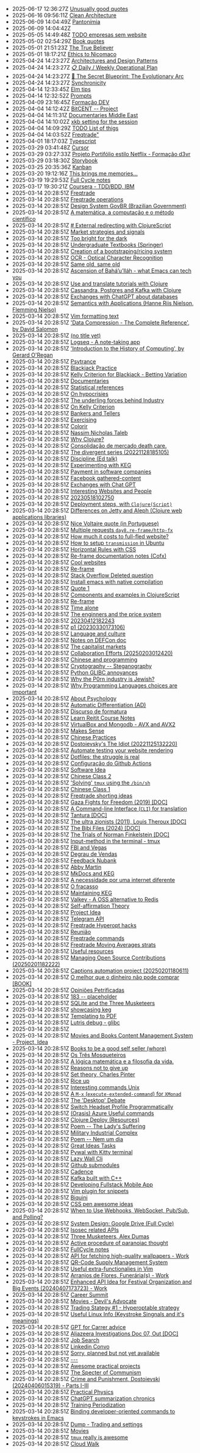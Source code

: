 * 2025-06-17 12:36:27Z [Unusually good quotes](../88)
* 2025-06-16 09:56:11Z [Clean Architecture](../215)
* 2025-06-09 14:04:49Z [Pantonímia](../218)
* 2025-06-09 14:04:42Z [](../219)
* 2025-05-05 14:49:48Z [TODO empresas sem website](../217)
* 2025-05-02 02:54:29Z [Book quotes](../214)
* 2025-05-01 21:51:23Z [The True Believer ](../216)
* 2025-05-01 18:17:21Z [Ethics to Nicomaco](../213)
* 2025-04-24 14:23:27Z [Architectures and Design Patterns](../212)
* 2025-04-24 14:23:27Z [📋 Daily / Weekly Operational Plan](../211)
* 2025-04-24 14:23:27Z [🧬 The Secret Blueprint: The Evolutionary Arc](../210)
* 2025-04-24 14:23:27Z [Synchronicity](../197)
* 2025-04-14 12:33:45Z [Elm tips](../209)
* 2025-04-14 12:32:52Z [Prompts](../208)
* 2025-04-09 23:16:45Z [Formação DEV](../207)
* 2025-04-04 14:12:42Z [BitCENT -- Project](../206)
* 2025-04-04 14:11:31Z [Documentaries Middle East](../98)
* 2025-04-04 14:10:02Z [xkb setting for the session](../97)
* 2025-04-04 14:09:29Z [TODO List of thigs](../96)
* 2025-04-04 14:03:52Z [Freqtrade"](../89)
* 2025-04-01 18:17:03Z [Typescript](../205)
* 2025-03-29 03:41:48Z [Cursor](../204)
* 2025-03-29 03:27:33Z [Projeto Portifólio estilo Netflix - Formação d3vr](../200)
* 2025-03-29 03:18:30Z [Storybook](../203)
* 2025-03-25 20:35:36Z [Kanban](../202)
* 2025-03-20 19:12:16Z [This brings me memories...](../201)
* 2025-03-19 19:29:53Z [Full Cycle notes](../199)
* 2025-03-17 19:30:21Z [Coursera - TDD/BDD, IBM](../198)
* 2025-03-14 20:28:51Z [Freqtrade](../91)
* 2025-03-14 20:28:51Z [Freqtrade operations](../92)
* 2025-03-14 20:28:51Z [Design System GovBR (Brazilian Government)](../93)
* 2025-03-14 20:28:51Z [A matemática, a computação e o método científico](../94)
* 2025-03-14 20:28:51Z [# External redirecting with ClojureScript](../95)
* 2025-03-14 20:28:51Z [Market strategies and signals](../99)
* 2025-03-14 20:28:51Z [Too bright for the dark](../85)
* 2025-03-14 20:28:51Z [Undergraduate Textbooks (Springer)](../68)
* 2025-03-14 20:28:51Z [Creation of a bootstraping/ricing system](../67)
* 2025-03-14 20:28:51Z [OCR - Optical Character Recognition](../66)
* 2025-03-14 20:28:51Z [Same old, same old](../64)
* 2025-03-14 20:28:51Z [Ascension of Bahá’u’lláh - what Emacs can tech you](../63)
* 2025-03-14 20:28:51Z [Use and translate tutorials with Clojure](../62)
* 2025-03-14 20:28:51Z [Cassandra, Postgres and Kafka with Clojure](../61)
* 2025-03-14 20:28:51Z [Exchanges with ChatGPT about databases](../60)
* 2025-03-14 20:28:51Z [Semantics with Applications (Hanne Riis Nielson, Flemming Nielso)](../69)
* 2025-03-14 20:28:51Z [Vim formatting text ](../7)
* 2025-03-14 20:28:51Z ['Data Compression - The Complete Reference', by David Salomon](../70)
* 2025-03-14 20:28:51Z [(no title yet) ](../71)
* 2025-03-14 20:28:51Z [Logseq - A note-taking app](../72)
* 2025-03-14 20:28:51Z ['Introduction to the History of Computing', by Gerard O'Regan](../73)
* 2025-03-14 20:28:51Z [Psytrance ](../74)
* 2025-03-14 20:28:51Z [Blackjack Practice](../75)
* 2025-03-14 20:28:51Z [Kelly Criterion for Blackjack - Betting Variation](../76)
* 2025-03-14 20:28:51Z [Documentaries](../77)
* 2025-03-14 20:28:51Z [Statistical references](../78)
* 2025-03-14 20:28:51Z [On hypocrisies](../79)
* 2025-03-14 20:28:51Z [The underling forces behind Industry](../8)
* 2025-03-14 20:28:51Z [On Kelly Criterion](../80)
* 2025-03-14 20:28:51Z [Bankers and Tellers](../81)
* 2025-03-14 20:28:51Z [Exercising](../82)
* 2025-03-14 20:28:51Z [Colorir](../83)
* 2025-03-14 20:28:51Z [Nassim Nicholas Taleb](../84)
* 2025-03-14 20:28:51Z [Why Clojure?](../86)
* 2025-03-14 20:28:51Z [Consolidação de mercado death care.](../87)
* 2025-03-14 20:28:51Z [The divergent series (20221128185105) ](../9)
* 2025-03-14 20:28:51Z [Discipline (Ed talk)](../90)
* 2025-03-14 20:28:51Z [Experimenting with KEG](../5)
* 2025-03-14 20:28:51Z [Payment in software companies](../48)
* 2025-03-14 20:28:51Z [Facebook gathered-content](../6)
* 2025-03-14 20:28:51Z [Exchanges with Chat GPT](../59)
* 2025-03-14 20:28:51Z [Interesting Websites and People](../58)
* 2025-03-14 20:28:51Z [20230518102750](../57)
* 2025-03-14 20:28:51Z [Deployment steps, with `Clojure(Script)`](../56)
* 2025-03-14 20:28:51Z [Differences on Jetty and Aleph (Clojure web applications libraries)](../55)
* 2025-03-14 20:28:51Z [Nice Voltaire quote (in Portuguese)](../54)
* 2025-03-14 20:28:51Z [Multiple requests `day8.re-frame/http-fx`](../53)
* 2025-03-14 20:28:51Z [How much it costs to full-fled website?](../52)
* 2025-03-14 20:28:51Z [How to setup `transmission` in Ubuntu](../51)
* 2025-03-14 20:28:51Z [Horizontal Rules with CSS](../50)
* 2025-03-14 20:28:51Z [Re-frame documentation notes (Cofx)](../49)
* 2025-03-14 20:28:51Z [Cool websites](../37)
* 2025-03-14 20:28:51Z [Re-frame](../47)
* 2025-03-14 20:28:51Z [Stack Overflow Deleted question](../46)
* 2025-03-14 20:28:51Z [Install emacs with native compilation](../45)
* 2025-03-14 20:28:51Z [Quote 1](../43)
* 2025-03-14 20:28:51Z [Components and examples in ClojureScript](../42)
* 2025-03-14 20:28:51Z [Re-frame](../41)
* 2025-03-14 20:28:51Z [Time alone](../40)
* 2025-03-14 20:28:51Z [The enginners and the price system](../4)
* 2025-03-14 20:28:51Z [20230412182243](../39)
* 2025-03-14 20:28:51Z [p1 (20230330173106)](../38)
* 2025-03-14 20:28:51Z [Language and culture](../21)
* 2025-03-14 20:28:51Z [Notes on DEFCon doc](../35)
* 2025-03-14 20:28:51Z [The capitalist markets](../34)
* 2025-03-14 20:28:51Z [Collaboration Efforts (20250203012420)](../189)
* 2025-03-14 20:28:51Z [Chinese and programming ](../19)
* 2025-03-14 20:28:51Z [Cryptography -- Steganography](../190)
* 2025-03-14 20:28:51Z [Python GLIBC annoyances](../191)
* 2025-03-14 20:28:51Z [Why the P0rn industry is Jewish?](../192)
* 2025-03-14 20:28:51Z [Why Programming Languages choices are important](../193)
* 2025-03-14 20:28:51Z [About Psychology](../195)
* 2025-03-14 20:28:51Z [Automatic Differentiation (AD) ](../196)
* 2025-03-14 20:28:51Z [Discurso de formatura](../33)
* 2025-03-14 20:28:51Z [Learn Reitit Course Notes](../32)
* 2025-03-14 20:28:51Z [VirtualBox and Mongodb - AVX and AVX2](../31)
* 2025-03-14 20:28:51Z [Makes Sense](../2)
* 2025-03-14 20:28:51Z [Chinese Practices ](../20)
* 2025-03-14 20:28:51Z [Dostoievsky's The Idiot (20221125132220)](../3)
* 2025-03-14 20:28:51Z [Automate testing your website rendering](../29)
* 2025-03-14 20:28:51Z [Dotfiles: the struggle is real](../28)
* 2025-03-14 20:28:51Z [Configuração do Github Actions](../27)
* 2025-03-14 20:28:51Z [Software Idea ](../26)
* 2025-03-14 20:28:51Z [Chinese Class 2 ](../25)
* 2025-03-14 20:28:51Z ['Solving' `tmux` using the `/bin/sh`](../24)
* 2025-03-14 20:28:51Z [Chinese Class 1 ](../22)
* 2025-03-14 20:28:51Z [Freqtrade shorting ideas](../158)
* 2025-03-14 20:28:51Z [Gaza Fights for Freedom (2019) [DOC]](../162)
* 2025-03-14 20:28:51Z [A Command-line Interface (`CLI`) for translation](../16)
* 2025-03-14 20:28:51Z [Tantura [DOC]](../160)
* 2025-03-14 20:28:51Z [The ultra zionists (2011), Louis Theroux [DOC]](../161)
* 2025-03-14 20:28:51Z [The Bibi Files (2024) [DOC]](../168)
* 2025-03-14 20:28:51Z [The Trials of Norman Finkelstein [DOC]](../169)
* 2025-03-14 20:28:51Z [Input-method in the terminal - tmux ](../17)
* 2025-03-14 20:28:51Z [FBI and Vegas](../170)
* 2025-03-14 20:28:51Z [Degrau de Vendas](../171)
* 2025-03-14 20:28:51Z [Feedback Nubank](../172)
* 2025-03-14 20:28:51Z [Abby Martin](../173)
* 2025-03-14 20:28:51Z [MkDocs and KEG](../175)
* 2025-03-14 20:28:51Z [A necessidade por uma internet diferente](../176)
* 2025-03-14 20:28:51Z [O fracasso](../177)
* 2025-03-14 20:28:51Z [Maintaining KEG](../178)
* 2025-03-14 20:28:51Z [Valkey - A OSS alternative to Redis](../151)
* 2025-03-14 20:28:51Z [Self-affirmation Theory](../152)
* 2025-03-14 20:28:51Z [Project Idea](../153)
* 2025-03-14 20:28:51Z [Telegram API](../154)
* 2025-03-14 20:28:51Z [Freqtrade Hyperopt hacks](../155)
* 2025-03-14 20:28:51Z [Reunião](../156)
* 2025-03-14 20:28:51Z [Freqtrade commands](../157)
* 2025-03-14 20:28:51Z [Freqtrade Moving Averages strats](../159)
* 2025-03-14 20:28:51Z [Useful resources](../188)
* 2025-03-14 20:28:51Z [Managing Open Source Contributions (20250201182222)](../187)
* 2025-03-14 20:28:51Z [Captions automation project (20250201180611)](../186)
* 2025-03-14 20:28:51Z [O melhor que o dinheiro não pode comprar [BOOK]](../185)
* 2025-03-14 20:28:51Z [Opiniões Petrificadas](../184)
* 2025-03-14 20:28:51Z [183 -- placeholder](../183)
* 2025-03-14 20:28:51Z [SQLite and the Three Musketeers](../182)
* 2025-03-14 20:28:51Z [showcasing keg](../181)
* 2025-03-14 20:28:51Z [Templating to PDF](../180)
* 2025-03-14 20:28:51Z [Lutris debug - glibc ](../18)
* 2025-03-14 20:28:51Z [](../179)
* 2025-03-14 20:28:51Z [Movies and Books Content Management System - Project, Idea](../125)
* 2025-03-14 20:28:51Z [Books to be a good self seller (whore)](../129)
* 2025-03-14 20:28:51Z [Os Três Mosqueteiros ](../150)
* 2025-03-14 20:28:51Z [A lógica matemática e a filosofia da vida.](../137)
* 2025-03-14 20:28:51Z [Reasons not to give up](../124)
* 2025-03-14 20:28:51Z [Set theory, Charles Pinter](../138)
* 2025-03-14 20:28:51Z [Rice up](../139)
* 2025-03-14 20:28:51Z [Interesting commands Unix](../140)
* 2025-03-14 20:28:51Z [A `M-x` (`execute-extended-command`) for `XMonad`](../141)
* 2025-03-14 20:28:51Z [The 'Desktop' Debate](../142)
* 2025-03-14 20:28:51Z [Switch Headset Profile Programmatically ](../143)
* 2025-03-14 20:28:51Z [(Orasis) Azure Useful commands](../144)
* 2025-03-14 20:28:51Z [Clojure Deploy (Resources)](../147)
* 2025-03-14 20:28:51Z [Poem -- The Lady's Suffering](../145)
* 2025-03-14 20:28:51Z [Military Industrial Complex](../146)
* 2025-03-14 20:28:51Z [Poem -- Nem um dia](../148)
* 2025-03-14 20:28:51Z [Great Ideas Tasks](../136)
* 2025-03-14 20:28:51Z [Pywal with Kitty terminal](../135)
* 2025-03-14 20:28:51Z [Lazy Wall Cli](../134)
* 2025-03-14 20:28:51Z [Github submodules](../133)
* 2025-03-14 20:28:51Z [Cadence](../132)
* 2025-03-14 20:28:51Z [Kafka built with C++](../131)
* 2025-03-14 20:28:51Z [Developing Fullstack Mobile App](../130)
* 2025-03-14 20:28:51Z [Vim plugin for snippets ](../13)
* 2025-03-14 20:28:51Z [Biquini](../123)
* 2025-03-14 20:28:51Z [CSS pen awesome ideas](../128)
* 2025-03-14 20:28:51Z [When to Use Webhooks, WebSocket, Pub/Sub, and Polling?](../127)
* 2025-03-14 20:28:51Z [System Design: Google Drive (Full Cycle)](../126)
* 2025-03-14 20:28:51Z [Isosec related APIs](../149)
* 2025-03-14 20:28:51Z [Three Musketeers, Alex Dumas](../116)
* 2025-03-14 20:28:51Z [Active procedure of paranoiac thought](../15)
* 2025-03-14 20:28:51Z [FullCycle notes](../122)
* 2025-03-14 20:28:51Z [API for fetching high-quality wallpapers - Work](../121)
* 2025-03-14 20:28:51Z [QR-Code Supply Management System](../120)
* 2025-03-14 20:28:51Z [Useful extra-functionalies in Vim ](../12)
* 2025-03-14 20:28:51Z [Arranjos de Flores, Funerária(s) - Work](../119)
* 2025-03-14 20:28:51Z [Enhanced API Idea for Festival Organization and Big Events (20240407173723) - Work](../118)
* 2025-03-14 20:28:51Z [Career Summit](../117)
* 2025-03-14 20:28:51Z [Movies - Devil's Advocate](../113)
* 2025-03-14 20:28:51Z [Trading Stategy #1 - Hyperoptable strategy](../100)
* 2025-03-14 20:28:51Z [Useful Linux Info (Keystroke Singnals and it's meanings)](../106)
* 2025-03-14 20:28:51Z [GPT for Carrer advice](../107)
* 2025-03-14 20:28:51Z [Aljazeera Investigations Doc 07, Out [DOC]](../112)
* 2025-03-14 20:28:51Z [Job Search](../111)
* 2025-03-14 20:28:51Z [Linkedin Convo](../110)
* 2025-03-14 20:28:51Z [Sorry, planned but not yet available](../0)
* 2025-03-14 20:28:51Z [---](../1)
* 2025-03-14 20:28:51Z [Awesome practical projects](../108)
* 2025-03-14 20:28:51Z [The Specter of Communism ](../11)
* 2025-03-14 20:28:51Z [Crime and Punishment, Dostoievski (20240406015319) - Parts I-III](../114)
* 2025-03-14 20:28:51Z [Practical Physics](../105)
* 2025-03-14 20:28:51Z [ChatGPT summarization chronics](../104)
* 2025-03-14 20:28:51Z [Training Periodization](../103)
* 2025-03-14 20:28:51Z [Binding developer-oriented commands to keystrokes in Emacs](../102)
* 2025-03-14 20:28:51Z [Dump - Trading and settings](../101)
* 2025-03-14 20:28:51Z [Movies](../115)
* 2025-03-14 20:28:51Z [`tmux` really is awesome](../10)
* 2025-03-14 20:28:51Z [Cloud Walk ](../109)
